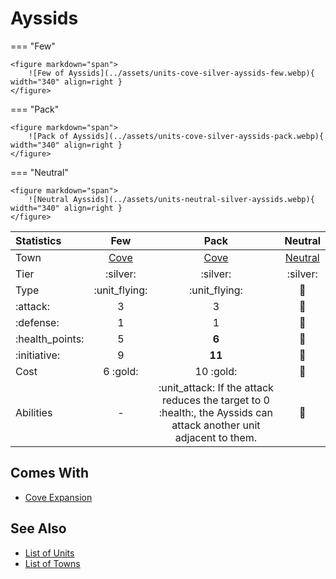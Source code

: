 # Ayssids

=== "Few"

    <figure markdown="span">
        ![Few of Ayssids](../assets/units-cove-silver-ayssids-few.webp){ width="340" align=right }
    </figure>

=== "Pack"

    <figure markdown="span">
        ![Pack of Ayssids](../assets/units-cove-silver-ayssids-pack.webp){ width="340" align=right }
    </figure>

=== "Neutral"

    <figure markdown="span">
        ![Neutral Ayssids](../assets/units-neutral-silver-ayssids.webp){ width="340" align=right }
    </figure>


| Statistics | Few | Pack | Neutral |
| :--- | :---: | :---: | :---: |
| Town | [Cove](../towns/cove.md) | [Cove](../towns/cove.md) | [Neutral](../towns/neutral.md) |
| Tier | :silver: | :silver: | :silver: |
| Type | :unit_flying: | :unit_flying: | 🚧 |
| :attack: | 3 | 3 | 🚧 |
| :defense: | 1 | 1 | 🚧 |
| :health_points: | 5 | **6** | 🚧 |
| :initiative: | 9 | **11** | 🚧 |
| Cost | 6 :gold: | 10 :gold: | 🚧 |
| Abilities | - | :unit_attack: If the attack reduces the target to 0 :health:, the Ayssids can attack another unit adjacent to them. | 🚧 |


## Comes With

- [Cove Expansion](../content.md)


## See Also

- [List of Units](index.md)
- [List of Towns](../towns/index.md)